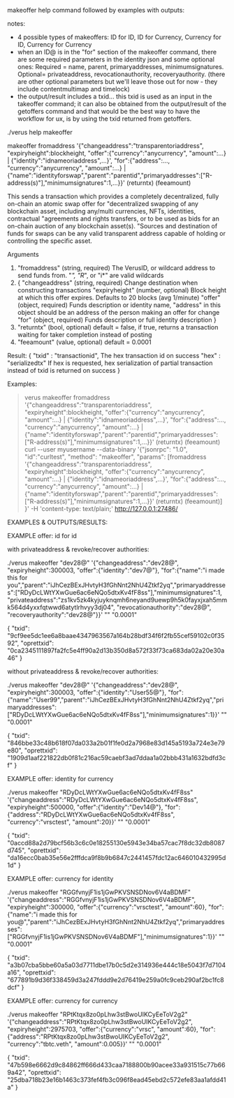 makeoffer help command followed by examples with outputs:

notes:
- 4 possible types of makeoffers:  ID for ID, ID for Currency, Currency for ID, Currency for Currency
- when an ID@ is in the "for" section of the makeoffer command, there are some required parameters in the identity json and some optional ones:  Required = name, parent, primaryaddresses, minimumsignatures.  Optional= privateaddress, revocationauthority, recoveryauthority. (there are other optional parameters but we'll leave those out for now - they include contentmultimap and timelock)
- the output/result includes a txid... this txid is used as an input in the takeoffer command; it can also be obtained from the output/result of the getoffers command and that would be the best way to have the workflow for ux, is by using the txid returned from getoffers.


./verus help makeoffer

makeoffer fromaddress '{"changeaddress":"transparentoriaddress", "expiryheight":blockheight, "offer":{"currency":"anycurrency", "amount":...} | {"identity":"idnameoriaddress",...}', "for":{"address":..., "currency":"anycurrency", "amount":...} | {"name":"identityforswap","parent":"parentid","primaryaddresses":["R-address(s)"],"minimumsignatures":1,...}}' (returntx) (feeamount)

This sends a transaction which provides a completely decentralized, fully on-chain an atomic swap offer for
"decentralized swapping of any blockchain asset, including any/multi currencies, NFTs, identities, contractual
"agreements and rights transfers, or to be used as bids for an on-chain auction of any blockchain asset(s).
"Sources and destination of funds for swaps can be any valid transparent address capable of holding or controlling
the specific asset.

Arguments
1. "fromaddress"             (string, required) The VerusID, or wildcard address to send funds from. "*", "R*", or "i*" are valid wildcards
2. {
     "changeaddress"         (string, required) Change destination when constructing transactions
     "expiryheight"          (number, optional) Block height at which this offer expires. Defaults to 20 blocks (avg 1/minute)
     "offer"                 (object, required) Funds description or identity name, "address" in this object should be an address of the person making an offer for change
     "for"                   (object, required) Funds description or full identity description
   }
3. "returntx"                (bool, optional) default = false, if true, returns a transaction waiting for taker completion instead of posting
4. "feeamount"               (value, optional) default = 0.0001

Result:
{
  "txid" : "transactionid", The hex transaction id on success
  "hex" : "serializedtx"   If hex is requested, hex serialization of partial transaction instead of txid is returned on success
}

Examples:
> verus makeoffer fromaddress '{"changeaddress":"transparentoriaddress", "expiryheight":blockheight, "offer":{"currency":"anycurrency", "amount":...} | {"identity":"idnameoriaddress",...}', "for":{"address":..., "currency":"anycurrency", "amount":...} | {"name":"identityforswap","parent":"parentid","primaryaddresses":["R-address(s)"],"minimumsignatures":1,...}}' (returntx) (feeamount)
> curl --user myusername --data-binary '{"jsonrpc": "1.0", "id":"curltest", "method": "makeoffer", "params": [fromaddress '{"changeaddress":"transparentoriaddress", "expiryheight":blockheight, "offer":{"currency":"anycurrency", "amount":...} | {"identity":"idnameoriaddress",...}', "for":{"address":..., "currency":"anycurrency", "amount":...} | {"name":"identityforswap","parent":"parentid","primaryaddresses":["R-address(s)"],"minimumsignatures":1,...}}' (returntx) (feeamount)] }' -H 'content-type: text/plain;' http://127.0.0.1:27486/




EXAMPLES & OUTPUTS/RESULTS:



EXAMPLE offer:  id for id

with privateaddress & revoke/recover authorities:

./verus makeoffer "dev28@" '{"changeaddress":"dev28@", "expiryheight":300003, "offer":{"identity":"dev7@"}, "for":{"name":"i made this for you","parent":"iJhCezBExJHvtyH3fGhNnt2NhU4Ztkf2yq","primaryaddresses":["RDyDcLWtYXwGue6ac6eNQo5dtxKv4fF8ss"],"minimumsignatures":1, "privateaddress":"zs1kv5zk4kyjuyknqmh6neyand9uewp9h5k0fayxjxah5mmk564d4yxxfqtwwd6atytlrhvyy3dj04", "revocationauthority":"dev28@", "recoveryauthority":"dev28@"}}' "" "0.0001"

{
  "txid": "9cf9ee5dc1ee6a8baae4347963567a164b28bdf34f6f2fb55cef59102c0f3592",
  "oprettxid": "0ca2345111897fa2fc5e4ff90a2d13b350d8a572f33f73ca683da02a20e30a46"
}


without privateaddress & revoke/recover authorities:

./verus makeoffer "dev28@" '{"changeaddress":"dev28@", "expiryheight":300003, "offer":{"identity":"User55@"}, "for":{"name":"User99","parent":"iJhCezBExJHvtyH3fGhNnt2NhU4Ztkf2yq","primaryaddresses":["RDyDcLWtYXwGue6ac6eNQo5dtxKv4fF8ss"],"minimumsignatures":1}}' "" "0.0001"

{
  "txid": "846bbe33c48b618f07da033a2b01f1fe0d2a7968e83d145a5193a724e3e79e80",
  "oprettxid": "1909d1aaf221822db0f81c216ac59caebf3ad7ddaa1a02bbb431a1632bdfd3cf"
}



EXAMPLE offer: identity for currency


./verus makeoffer "RDyDcLWtYXwGue6ac6eNQo5dtxKv4fF8ss" '{"changeaddress":"RDyDcLWtYXwGue6ac6eNQo5dtxKv4fF8ss", "expiryheight":500000, "offer":{"identity":"Dev14@"}, "for":{"address":"RDyDcLWtYXwGue6ac6eNQo5dtxKv4fF8ss", "currency":"vrsctest", "amount":20}}' "" "0.0001"

{
  "txid": "0accd88a2d79bcf56b3c6c0e18255130e5943e34ba57cac7f8dc32db8087d745",
  "oprettxid": "da16ecc0bab35e56e2fffdca9f8b9b6847c2441457fdc12ac646010432995d1d"
}



EXAMPLE offer: currency for identity


./verus makeoffer "RGGfvnyjF1is1jGwPKVSNSDNov6V4aBDMF" '{"changeaddress":"RGGfvnyjF1is1jGwPKVSNSDNov6V4aBDMF", "expiryheight":300000, "offer":{"currency":"vrsctest", "amount":60}, "for":{"name":"i made this for you@","parent":"iJhCezBExJHvtyH3fGhNnt2NhU4Ztkf2yq","primaryaddresses":["RGGfvnyjF1is1jGwPKVSNSDNov6V4aBDMF"],"minimumsignatures":1}}' "" "0.0001"

{
  "txid": "a3b07cba5bbe60a5a03d7711dbe17b0c5d2e314936e444c18e5043f7d7104a16",
  "oprettxid": "677891b9d36f338459d3a247fddd9e2d76419e259a0fc9ceb290af2bc1fc8dcf"
}




EXAMPLE offer: currency for currency


./verus makeoffer "RPtKtqx8zo0pLhw3stBwoUIKCyEeToV2g2" '{"changeaddress":"RPtKtqx8zo0pLhw3stBwoUIKCyEeToV2g2", "expiryheight":2975703, "offer":{"currency":"vrsc", "amount":60}, "for":{"address":"RPtKtqx8zo0pLhw3stBwoUIKCyEeToV2g2", "currency":"tbtc.veth", "amount":0.005}}' "" "0.0001"

{
  "txid": "47b598e6662d9c84862ff666d433caa7188800b90acee33a931515c77b669a42",
  "oprettxid": "25dba718b23e16b1463c373fef4fb3c096f8ead45ebd2c572efe83aa1afdd41a"
}


